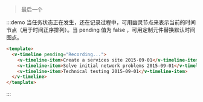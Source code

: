 > 最后一个

:::demo 当任务状态正在发生，还在记录过程中，可用幽灵节点来表示当前的时间节点（用于时间正序排列）。当 pending 值为 false ，可用定制元件替换默认时间图点。

```html
<template>
  <v-timeline pending="Recording...">
    <v-timeline-item>Create a services site 2015-09-01</v-timeline-item>
    <v-timeline-item>Solve initial network problems 2015-09-01</v-timeline-item>
    <v-timeline-item>Technical testing 2015-09-01</v-timeline-item>
  </v-timeline>
</template>
```
:::



